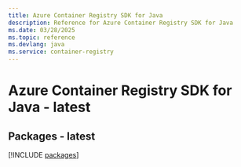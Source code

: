 ```yaml
---
title: Azure Container Registry SDK for Java
description: Reference for Azure Container Registry SDK for Java
ms.date: 03/28/2025
ms.topic: reference
ms.devlang: java
ms.service: container-registry
---
```

# Azure Container Registry SDK for Java - latest
## Packages - latest
[!INCLUDE [packages](container-registry-index.md)]